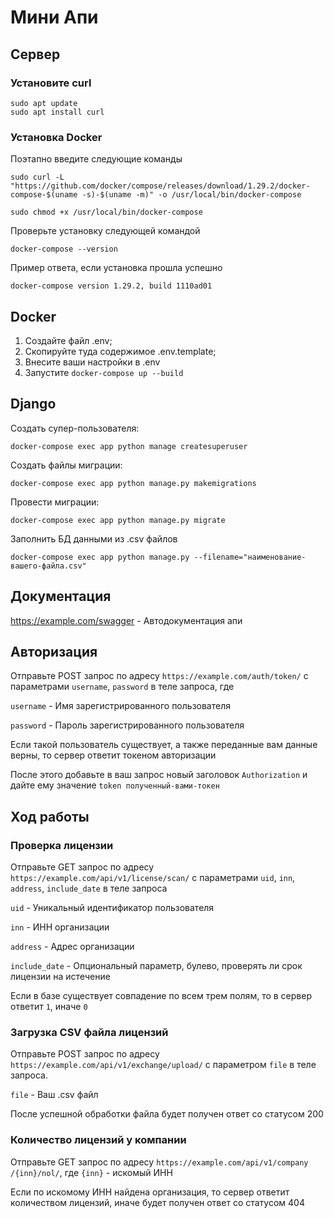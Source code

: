 # Мини Апи

## Сервер

### Установите curl
```
sudo apt update
sudo apt install curl
```
### Установка Docker
Поэтапно введите следующие команды
```
sudo curl -L "https://github.com/docker/compose/releases/download/1.29.2/docker-compose-$(uname -s)-$(uname -m)" -o /usr/local/bin/docker-compose
```
```
sudo chmod +x /usr/local/bin/docker-compose
```
Проверьте установку следующей командой
```
docker-compose --version
```
Пример ответа, если установка прошла успешно

`docker-compose version 1.29.2, build 1110ad01`

## Docker 
1. Создайте файл .env;
2. Скопируйте туда содержимое .env.template;
3. Внесите ваши настройки в .env
4. Запустите `docker-compose up --build`

## Django
Создать супер-пользователя:
```
docker-compose exec app python manage createsuperuser
```
Создать файлы миграции:
```
docker-compose exec app python manage.py makemigrations 
```
Провести миграции:
```
docker-compose exec app python manage.py migrate
```
Заполнить БД данными из .csv файлов
```
docker-compose exec app python manage.py --filename="наименование-вашего-файла.csv"
```

## Документация

https://example.com/swagger - Автодокументация апи

## Авторизация 
Отправьте POST запрос по адресу `https://example.com/auth/token/` с параметрами `username`, `password` в теле запроса, где

`username` - Имя зарегистрированного пользователя

`password` - Пароль зарегистрированного пользователя

Если такой пользователь существует, а также переданные вам данные верны, то сервер ответит токеном авторизации

После этого добавьте в ваш запрос новый заголовок `Authorization` и дайте ему значение `token полученный-вами-токен`

## Ход работы

### Проверка лицензии
Отправьте GET запрос по адресу `https://example.com/api/v1/license/scan/` с параметрами `uid`, `inn`, `address`, `include_date` в теле запроса

`uid` - Уникальный идентификатор пользователя

`inn` - ИНН организации

`address` - Адрес организации

`include_date` - Опциональный параметр, булево, проверять ли срок лицензии на истечение

Если в базе существует совпадение по всем трем полям, то в сервер ответит `1`, иначе `0`

### Загрузка CSV файла лицензий
Отправьте POST запрос по адресу `https://example.com/api/v1/exchange/upload/` с параметром `file` в теле запроса.

`file` - Ваш .csv файл

После успешной обработки файла будет получен ответ со статусом 200

### Количество лицензий у компании
Отправьте GET запрос по адресу `https://example.com​/api​/v1​/company​/{inn}​/nol​/`, где `{inn}` - искомый ИНН

Если по искомому ИНН найдена организация, то сервер ответит количеством лицензий, иначе будет получен ответ со статусом 404
